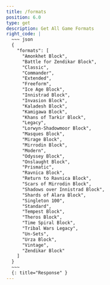 ```yaml
---
title: /formats
position: 6.0
type: get
description: Get All Game Formats
right_code: |
  ~~~ json
  {
    "formats": [
      "Amonkhet Block",
      "Battle for Zendikar Block",
      "Classic",
      "Commander",
      "Extended",
      "Freeform",
      "Ice Age Block",
      "Innistrad Block",
      "Invasion Block",
      "Kaladesh Block",
      "Kamigawa Block",
      "Khans of Tarkir Block",
      "Legacy",
      "Lorwyn-Shadowmoor Block",
      "Masques Block",
      "Mirage Block",
      "Mirrodin Block",
      "Modern",
      "Odyssey Block",
      "Onslaught Block",
      "Prismatic",
      "Ravnica Block",
      "Return to Ravnica Block",
      "Scars of Mirrodin Block",
      "Shadows over Innistrad Block",
      "Shards of Alara Block",
      "Singleton 100",
      "Standard",
      "Tempest Block",
      "Theros Block",
      "Time Spiral Block",
      "Tribal Wars Legacy",
      "Un-Sets",
      "Urza Block",
      "Vintage",
      "Zendikar Block"
    ]
  }
  ~~~
  {: title="Response" }
---
```


